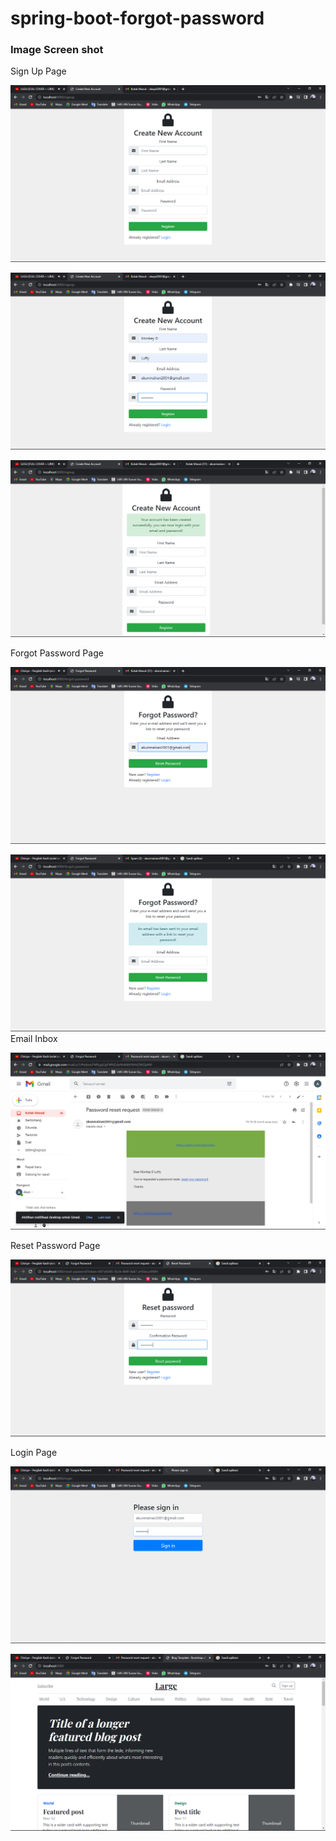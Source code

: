# spring-boot-forgot-password

### Image Screen shot

Sign Up Page

![Sign Up Page](img/Screenshot(29).png "Sign Up Page")

![Sign Up Page](img/Screenshot(30).png "Sign Up Page")

![Sign Up Page](img/Screenshot(31).png "Sign Up Page")

Forgot Password Page

![Forgot Password Page](img/Screenshot(32).png "Forgot Password Page")

![Forgot Password Page](img/Screenshot(33).png "Forgot Password Page")
Email Inbox

![Email Inbox](img/Screenshot(34).png "Email Inbox")

Reset Password Page

![Reset Password Page](img/Screenshot(35).png "Reset Password Page")

Login Page

![Login Page](img/Screenshot(36).png "Login Page")

![Login Page](img/Screenshot(37).png "Login Page")
